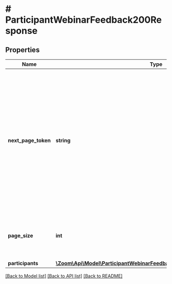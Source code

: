 # # ParticipantWebinarFeedback200Response

## Properties

Name | Type | Description | Notes
------------ | ------------- | ------------- | -------------
**next_page_token** | **string** | The next page token is used to paginate through large result sets. A next page token will be returned whenever the set of available results exceeds the current page size. The expiration period for this token is 15 minutes. | [optional]
**page_size** | **int** | The number of records returned within a single API call. | [optional]
**participants** | [**\Zoom\Api\Model\ParticipantWebinarFeedback200ResponseParticipantsInner[]**](ParticipantWebinarFeedback200ResponseParticipantsInner.md) |  | [optional]

[[Back to Model list]](../../README.md#models) [[Back to API list]](../../README.md#endpoints) [[Back to README]](../../README.md)
